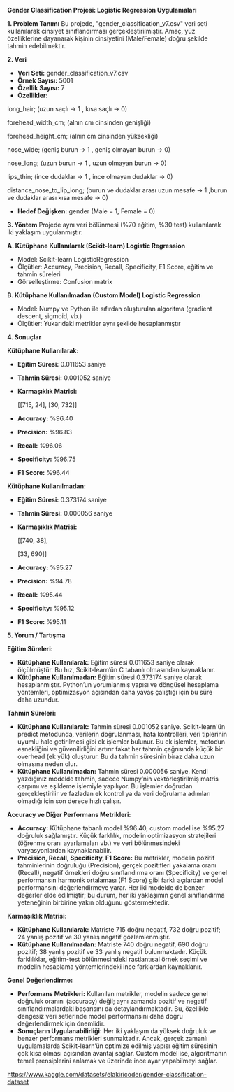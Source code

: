 ﻿**Gender Classification Projesi: Logistic Regression Uygulamaları**

**1. Problem Tanımı**
Bu projede, "gender\_classification\_v7.csv" veri seti kullanılarak cinsiyet sınıflandırması gerçekleştirilmiştir. Amaç, yüz özelliklerine dayanarak kişinin cinsiyetini (Male/Female) doğru şekilde tahmin edebilmektir.


**2. Veri**

- **Veri Seti:** gender\_classification\_v7.csv
- **Örnek Sayısı:** 5001
- **Özellik Sayısı:** 7
- **Özellikler:** 

long\_hair; (uzun saçlı -> 1 , kısa saçlı -> 0) 

forehead\_width\_cm; (alnın cm cinsinden genişliği)

forehead\_height\_cm; (alnın cm cinsinden yüksekliği) 

nose\_wide; (geniş burun -> 1 ,  geniş olmayan burun -> 0) 

nose\_long; (uzun burun -> 1 , uzun olmayan burun -> 0) 

lips\_thin; (ince dudaklar -> 1 , ince olmayan dudaklar  -> 0) 

distance\_nose\_to\_lip\_long; (burun ve dudaklar arası uzun mesafe -> 1 ,burun ve dudaklar arası kısa mesafe -> 0)

- **Hedef Değişken:** gender (Male = 1, Female = 0)


**3. Yöntem**
Projede aynı veri bölünmesi (%70 eğitim, %30 test) kullanılarak iki yaklaşım uygulanmıştır:

**A. Kütüphane Kullanılarak (Scikit-learn) Logistic Regression**

- Model: Scikit-learn LogisticRegression
- Ölçütler: Accuracy, Precision, Recall, Specificity, F1 Score, eğitim ve tahmin süreleri
- Görselleştirme: Confusion matrix

**B. Kütüphane Kullanılmadan (Custom Model) Logistic Regression**

- Model: Numpy ve Python ile sıfırdan oluşturulan algoritma (gradient descent, sigmoid, vb.)
- Ölçütler: Yukarıdaki metrikler aynı şekilde hesaplanmıştır


**4. Sonuçlar**

**Kütüphane Kullanılarak:**

- **Eğitim Süresi:** 0.011653 saniye
- **Tahmin Süresi:** 0.001052 saniye
- **Karmaşıklık Matrisi:**   

  [[715, 24],
  [30, 732]]

- **Accuracy:** %96.40
- **Precision:** %96.83
- **Recall:** %96.06
- **Specificity:** %96.75
- **F1 Score:** %96.44

**Kütüphane Kullanılmadan:**

- **Eğitim Süresi:** 0.373174 saniye
- **Tahmin Süresi:** 0.000056 saniye
- **Karmaşıklık Matrisi:** 

  [[740, 38],

  [33, 690]]

- **Accuracy:** %95.27
- **Precision:** %94.78
- **Recall:** %95.44
- **Specificity:** %95.12
- **F1 Score:** %95.11


**5. Yorum / Tartışma**

**Eğitim Süreleri:**

- **Kütüphane Kullanılarak:**
  Eğitim süresi 0.011653 saniye olarak ölçülmüştür. Bu hız, Scikit-learn’ün C tabanlı olmasından kaynaklanır.
- **Kütüphane Kullanılmadan:**
  Eğitim süresi 0.373174 saniye olarak hesaplanmıştır. Python’un yorumlanmış yapısı ve döngüsel hesaplama yöntemleri, optimizasyon açısından daha yavaş çalıştığı için bu süre daha uzundur.

**Tahmin Süreleri:**

- **Kütüphane Kullanılarak:**
  Tahmin süresi 0.001052 saniye. Scikit-learn'ün predict metodunda, verilerin doğrulanması, hata kontrolleri, veri tiplerinin uyumlu hale getirilmesi gibi ek işlemler bulunur. Bu ek işlemler, metodun esnekliğini ve güvenilirliğini artırır fakat her tahmin çağrısında küçük bir overhead (ek yük) oluşturur. Bu da tahmin süresinin biraz daha uzun olmasına neden olur.
- **Kütüphane Kullanılmadan:**
  Tahmin süresi 0.000056 saniye. Kendi yazdığınız modelde tahmin, sadece Numpy’nin vektörleştirilmiş matris çarpımı ve eşikleme işlemiyle yapılıyor. Bu işlemler doğrudan gerçekleştirilir ve fazladan ek kontrol ya da veri doğrulama adımları olmadığı için son derece hızlı çalışır.

**Accuracy ve Diğer Performans Metrikleri:**

- **Accuracy:**
  Kütüphane tabanlı model %96.40, custom model ise %95.27 doğruluk sağlamıştır. Küçük farklılık, modelin optimizasyon stratejileri (öğrenme oranı ayarlamaları vb.) ve veri bölünmesindeki  varyasyonlardan kaynaklanabilir.
- **Precision, Recall, Specificity, F1 Score:**
  Bu metrikler, modelin pozitif tahminlerinin doğruluğu (Precision), gerçek pozitifleri yakalama oranı (Recall), negatif örnekleri doğru sınıflandırma oranı (Specificity) ve genel performansın harmonik ortalaması (F1 Score) gibi farklı açılardan model performansını değerlendirmeye yarar. Her iki modelde de benzer değerler elde edilmiştir; bu durum, her iki yaklaşımın genel sınıflandırma yeteneğinin birbirine yakın olduğunu göstermektedir.

**Karmaşıklık Matrisi:**

- **Kütüphane Kullanılarak:**
  Matriste 715 doğru negatif, 732 doğru pozitif; 24 yanlış pozitif ve 30 yanlış negatif gözlemlenmiştir.
- **Kütüphane Kullanılmadan:**
  Matriste 740 doğru negatif, 690 doğru pozitif; 38 yanlış pozitif ve 33 yanlış negatif bulunmaktadır.
  Küçük farklılıklar, eğitim-test bölünmesindeki rastlantısal örnek seçimi ve modelin hesaplama yöntemlerindeki ince farklardan kaynaklanır.

**Genel Değerlendirme:**

- **Performans Metrikleri:**
  Kullanılan metrikler, modelin sadece genel doğruluk oranını (accuracy) değil; aynı zamanda pozitif ve negatif sınıflandırmalardaki başarısını da detaylandırmaktadır. Bu, özellikle dengesiz veri setlerinde model performansını daha doğru değerlendirmek için önemlidir.
- **Sonuçların Uygulanabilirliği:**
  Her iki yaklaşım da yüksek doğruluk ve benzer performans metrikleri sunmaktadır. Ancak, gerçek zamanlı uygulamalarda Scikit-learn’ün optimize edilmiş yapısı eğitim süresinin çok kısa olması açısından avantaj sağlar. Custom model ise, algoritmanın temel prensiplerini anlamak ve üzerinde ince ayar yapabilmeyi sağlar.

https://www.kaggle.com/datasets/elakiricoder/gender-classification-dataset





